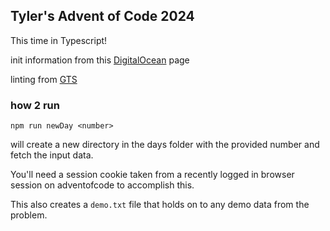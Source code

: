 ## Tyler's Advent of Code 2024
This time in Typescript!

init information from this [DigitalOcean](https://www.digitalocean.com/community/tutorials/typescript-new-project) page

linting from [GTS](https://github.com/google/gts)

### how 2 run
```shell
npm run newDay <number>
```
will create a new directory in the days folder with the provided number and fetch the input data.

You'll need a session cookie taken from a recently logged in browser session on adventofcode to accomplish this.

This also creates a `demo.txt` file that holds on to any demo data from the problem. 